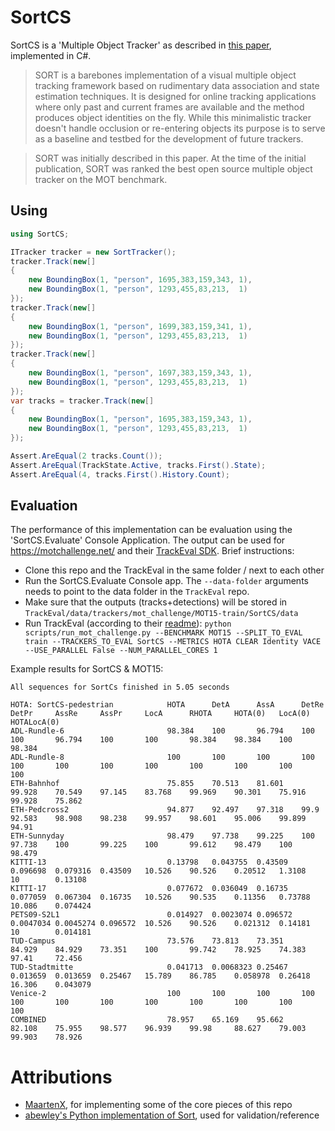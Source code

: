 # SortCS 

SortCS is a 'Multiple Object Tracker' as described in [this paper](https://arxiv.org/abs/1602.00763), implemented in C#.

> SORT is a barebones implementation of a visual multiple object tracking framework based on rudimentary data association and state estimation techniques. It is designed for online tracking applications where only past and current frames are available and the method produces object identities on the fly. While this minimalistic tracker doesn't handle occlusion or re-entering objects its purpose is to serve as a baseline and testbed for the development of future trackers.

> SORT was initially described in this paper. At the time of the initial publication, SORT was ranked the best open source multiple object tracker on the MOT benchmark.

## Using

```cs
using SortCS;

ITracker tracker = new SortTracker();
tracker.Track(new[]
{
    new BoundingBox(1, "person", 1695,383,159,343, 1),
    new BoundingBox(1, "person", 1293,455,83,213,  1)
});
tracker.Track(new[]
{
    new BoundingBox(1, "person", 1699,383,159,341, 1),
    new BoundingBox(1, "person", 1293,455,83,213,  1)
});
tracker.Track(new[]
{
    new BoundingBox(1, "person", 1697,383,159,343, 1),
    new BoundingBox(1, "person", 1293,455,83,213,  1)
});
var tracks = tracker.Track(new[]
{
    new BoundingBox(1, "person", 1695,383,159,343, 1),
    new BoundingBox(1, "person", 1293,455,83,213,  1)
});

Assert.AreEqual(2 tracks.Count());
Assert.AreEqual(TrackState.Active, tracks.First().State);
Assert.AreEqual(4, tracks.First().History.Count);

```

## Evaluation

The performance of this implementation can be evaluation using the 'SortCS.Evaluate' Console Application.
The output can be used for https://motchallenge.net/ and their [TrackEval SDK](https://github.com/JonathonLuiten/TrackEval/). 
Brief instructions:
- Clone this repo and the TrackEval in the same folder / next to each other
- Run the SortCS.Evaluate Console app. The `--data-folder` arguments needs to point to the data folder in the `TrackEval` repo.
- Make sure that the outputs (tracks+detections) will be stored in `TrackEval/data/trackers/mot_challenge/MOT15-train/SortCS/data`
- Run TrackEval (according to their [readme](https://github.com/JonathonLuiten/TrackEval/blob/master/docs/MOTChallenge-Official/Readme.md)):
  `python scripts/run_mot_challenge.py --BENCHMARK MOT15 --SPLIT_TO_EVAL train --TRACKERS_TO_EVAL SortCS --METRICS HOTA CLEAR Identity VACE --USE_PARALLEL False --NUM_PARALLEL_CORES 1`

Example results for SortCS & MOT15:
```
All sequences for SortCs finished in 5.05 seconds

HOTA: SortCS-pedestrian            HOTA      DetA      AssA      DetRe     DetPr     AssRe     AssPr     LocA      RHOTA     HOTA(0)   LocA(0)   HOTALocA(0)
ADL-Rundle-6                       98.384    100       96.794    100       100       96.794    100       100       98.384    98.384    100       98.384
ADL-Rundle-8                       100       100       100       100       100       100       100       100       100       100       100       100
ETH-Bahnhof                        75.855    70.513    81.601    99.928    70.549    97.145    83.768    99.969    90.301    75.916    99.928    75.862
ETH-Pedcross2                      94.877    92.497    97.318    99.9      92.583    98.908    98.238    99.957    98.601    95.006    99.899    94.91
ETH-Sunnyday                       98.479    97.738    99.225    100       97.738    100       99.225    100       99.612    98.479    100       98.479
KITTI-13                           0.13798   0.043755  0.43509   0.096698  0.079316  0.43509   10.526    90.526    0.20512   1.3108    10        0.13108
KITTI-17                           0.077672  0.036049  0.16735   0.077059  0.067304  0.16735   10.526    90.535    0.11356   0.73788   10.086    0.074424
PETS09-S2L1                        0.014927  0.0023074 0.096572  0.0047034 0.0045274 0.096572  10.526    90.526    0.021312  0.14181   10        0.014181
TUD-Campus                         73.576    73.813    73.351    84.929    84.929    73.351    100       99.742    78.925    74.383    97.41     72.456
TUD-Stadtmitte                     0.041713  0.0068323 0.25467   0.013659  0.013659  0.25467   15.789    86.785    0.058978  0.26418   16.306    0.043079
Venice-2                           100       100       100       100       100       100       100       100       100       100       100       100
COMBINED                           78.957    65.169    95.662    82.108    75.955    98.577    96.939    99.98     88.627    79.003    99.903    78.926
```

# Attributions

- [MaartenX](https://github.com/MaartenX/), for implementing some of the core pieces of this repo
- [abewley's Python implementation of Sort](https://github.com/abewley/sort), used for validation/reference
